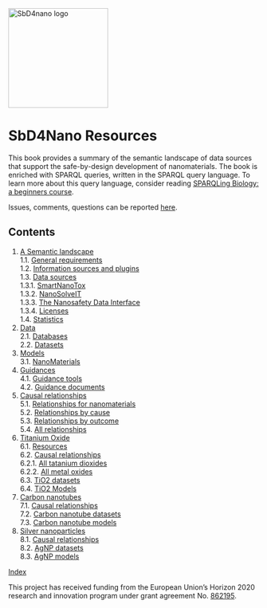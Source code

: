 <!--- THIS FILE IS AUTOGENERATED. DO NOT EDIT IT. -->

<!-- img alt="SbD4nano logo" src="https://sbd4nanolandscape.rdf.bigcat-bioinformatics.org/assets/images/sbd4nano2.png" height="200px" /> -->
<img alt="SbD4nano logo" src="https://www.creativenano.gr/wp-content/uploads/2021/04/SbD4Nano-logo.png" height="200px" />

# SbD4Nano Resources

This book provides a summary of the semantic landscape of data sources that support
the safe-by-design development of nanomaterials. The book is enriched with
SPARQL queries, written in the SPARQL query language. To learn more about this query
language, consider reading [SPARQLing Biology: a beginners course](https://bigcat-um.github.io/SPARQLTutorialBioSB2019/).

Issues, comments, questions can be reported [here](https://github.com/h2020-sbd4nano/sbd-data-book/discussions).

## Contents

1. [A Semantic landscape](general.md) <br />
1.1. [General requirements](general.md#general-requirements) <br />
1.2. [Information sources and plugins](general.md#information-sources-and-plugins) <br />
1.3. [Data sources](general.md#data-sources) <br />
1.3.1. [SmartNanoTox](general.md#smartnanotox) <br />
1.3.2. [NanoSolveIT](general.md#nanosolveit) <br />
1.3.3. [The Nanosafety Data Interface](general.md#the-nanosafety-data-interface) <br />
1.3.4. [Licenses](general.md#licenses) <br />
1.4. [Statistics](general.md#statistics) <br />
2. [Data](data.md) <br />
2.1. [Databases](data.md#databases) <br />
2.2. [Datasets](data.md#datasets) <br />
3. [Models](models.md) <br />
3.1. [NanoMaterials](models.md#nanomaterials) <br />
4. [Guidances](guidance.md) <br />
4.1. [Guidance tools](guidance.md#guidance-tools) <br />
4.2. [Guidance documents](guidance.md#guidance-documents) <br />
5. [Causal relationships](relationships.md) <br />
5.1. [Relationships for nanomaterials](relationships.md#relationships-for-nanomaterials) <br />
5.2. [Relationships by cause](relationships.md#relationships-by-cause) <br />
5.3. [Relationships by outcome](relationships.md#relationships-by-outcome) <br />
5.4. [All relationships](relationships.md#all-relationships) <br />
6. [Titanium Oxide](tio2.md) <br />
6.1. [Resources](tio2.md#resources) <br />
6.2. [Causal relationships](tio2.md#causal-relationships) <br />
6.2.1. [All tatanium dioxides](tio2.md#all-tatanium-dioxides) <br />
6.2.2. [All metal oxides](tio2.md#all-metal-oxides) <br />
6.3. [TiO2 datasets](tio2.md#tio2-datasets) <br />
6.4. [TiO2 Models](tio2.md#tio2-models) <br />
7. [Carbon nanotubes](cnt.md) <br />
7.1. [Causal relationships](cnt.md#causal-relationships) <br />
7.2. [Carbon nanotube datasets](cnt.md#carbon-nanotube-datasets) <br />
7.3. [Carbon nanotube models](cnt.md#carbon-nanotube-models) <br />
8. [Silver nanoparticles](ag.md) <br />
8.1. [Causal relationships](ag.md#causal-relationships) <br />
8.2. [AgNP datasets](ag.md#agnp-datasets) <br />
8.3. [AgNP models](ag.md#agnp-models) <br />

[Index](indexList.md) <br />

This project has received funding from the European Union’s Horizon 2020 research and innovation program under grant agreement
No.&nbsp;[862195](https://cordis.europa.eu/project/id/862195).
